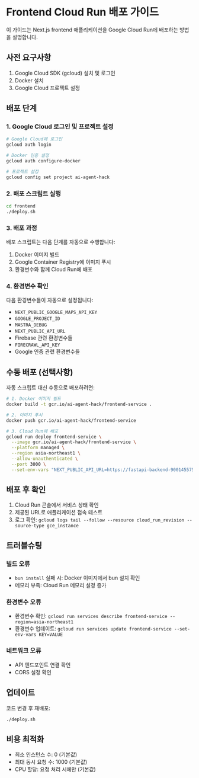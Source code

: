 # Frontend Cloud Run 배포 가이드

이 가이드는 Next.js frontend 애플리케이션을 Google Cloud Run에 배포하는 방법을 설명합니다.

## 사전 요구사항

1. Google Cloud SDK (gcloud) 설치 및 로그인
2. Docker 설치
3. Google Cloud 프로젝트 설정

## 배포 단계

### 1. Google Cloud 로그인 및 프로젝트 설정

```bash
# Google Cloud에 로그인
gcloud auth login

# Docker 인증 설정
gcloud auth configure-docker

# 프로젝트 설정
gcloud config set project ai-agent-hack
```

### 2. 배포 스크립트 실행

```bash
cd frontend
./deploy.sh
```

### 3. 배포 과정

배포 스크립트는 다음 단계를 자동으로 수행합니다:

1. Docker 이미지 빌드
2. Google Container Registry에 이미지 푸시
3. 환경변수와 함께 Cloud Run에 배포

### 4. 환경변수 확인

다음 환경변수들이 자동으로 설정됩니다:

- `NEXT_PUBLIC_GOOGLE_MAPS_API_KEY`
- `GOOGLE_PROJECT_ID`
- `MASTRA_DEBUG`
- `NEXT_PUBLIC_API_URL`
- Firebase 관련 환경변수들
- `FIRECRAWL_API_KEY`
- Google 인증 관련 환경변수들

## 수동 배포 (선택사항)

자동 스크립트 대신 수동으로 배포하려면:

```bash
# 1. Docker 이미지 빌드
docker build -t gcr.io/ai-agent-hack/frontend-service .

# 2. 이미지 푸시
docker push gcr.io/ai-agent-hack/frontend-service

# 3. Cloud Run에 배포
gcloud run deploy frontend-service \
  --image gcr.io/ai-agent-hack/frontend-service \
  --platform managed \
  --region asia-northeast1 \
  --allow-unauthenticated \
  --port 3000 \
  --set-env-vars "NEXT_PUBLIC_API_URL=https://fastapi-backend-900145575342.asia-northeast1.run.app/api/v1"
```

## 배포 후 확인

1. Cloud Run 콘솔에서 서비스 상태 확인
2. 제공된 URL로 애플리케이션 접속 테스트
3. 로그 확인: `gcloud logs tail --follow --resource cloud_run_revision --source-type gce_instance`

## 트러블슈팅

### 빌드 오류

- `bun install` 실패 시: Docker 이미지에서 bun 설치 확인
- 메모리 부족: Cloud Run 메모리 설정 증가

### 환경변수 오류

- 환경변수 확인: `gcloud run services describe frontend-service --region=asia-northeast1`
- 환경변수 업데이트: `gcloud run services update frontend-service --set-env-vars KEY=VALUE`

### 네트워크 오류

- API 엔드포인트 연결 확인
- CORS 설정 확인

## 업데이트

코드 변경 후 재배포:

```bash
./deploy.sh
```

## 비용 최적화

- 최소 인스턴스 수: 0 (기본값)
- 최대 동시 요청 수: 1000 (기본값)
- CPU 할당: 요청 처리 시에만 (기본값)

